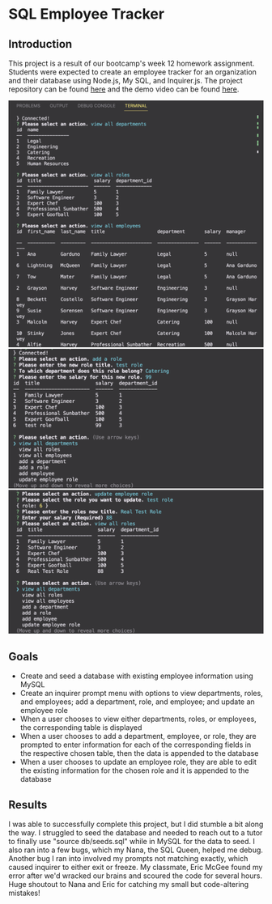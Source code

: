 # SQL Employee Tracker

## Introduction
This project is a result of our bootcamp's week 12 homework assignment. Students were expected to create an employee tracker for an organization and their database using Node.js, My SQL, and Inquirer.js. The project repository can be found [here](https://github.com/graycodesnu/SQL-employee-tracker) and the demo video can be found [here](https://watch.screencastify.com/v/ss4cCYBkBQcshhHqMTLa).

![](assets/promptinq.png)
![](/assets/addrole.png)
![](assets/updaterole.png)

## Goals 

+ Create and seed a database with existing employee information using MySQL
+ Create an inquirer prompt menu with options to view departments, roles, and employees; add a department, role, and employee; and update an employee role
+ When a user chooses to view either departments, roles, or employees, the corresponding table is displayed 
+ When a user chooses to add a department, employee, or role, they are prompted to enter information for each of the corresponding fields in the respective chosen table, then the data is appended to the database
+ When a user chooses to update an employee role, they are able to edit the existing information for the chosen role and it is appended to the database

## Results 
I was able to successfully complete this project, but I did stumble a bit along the way. I struggled to seed the database and needed to reach out to a tutor to finally use "source db/seeds.sql" while in MySQL for the data to seed. I also ran into a few bugs, which my Nana, the SQL Queen, helped me debug. Another bug I ran into involved my prompts not matching exactly, which caused inquirer to either exit or freeze. My classmate, Eric McGee found my error after we'd wracked our brains and scoured the code for several hours. Huge shoutout to Nana and Eric for catching my small but code-altering mistakes! 